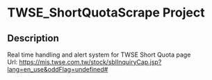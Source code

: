 # TWSE_ShortQuotaScrape Project
## Description
Real time handling and alert system for TWSE Short Quota page <br>
Url: https://mis.twse.com.tw/stock/sblInquiryCap.jsp?lang=en_use&oddFlag=undefined#
